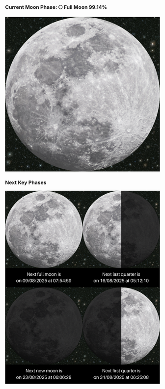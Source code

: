 ### Current Moon Phase: 🌕 Full Moon 99.14%
![Moon Phase](moonphase.png)
### Next Key Phases
![Gallery](gallery.png)